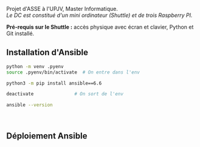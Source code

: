 Projet d'ASSE à l'UPJV, Master Informatique.<br />
*Le DC est constitué d'un mini ordinateur (Shuttle) et de trois Raspberry PI.*

**Pré-requis sur le Shuttle :** accès physique avec écran et clavier, Python et Git installé.
<br />

## Installation d'Ansible
```bash
python -m venv .pyenv
source .pyenv/bin/activate  # On entre dans l'env

python3 -m pip install ansible==6.6

deactivate               # On sort de l'env

ansible --version
```
<br />

## Déploiement Ansible

